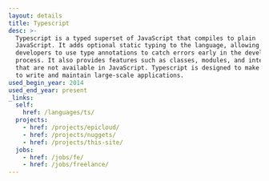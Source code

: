 ```yaml
---
layout: details
title: Typescript
desc: >-
  Typescript is a typed superset of JavaScript that compiles to plain
  JavaScript. It adds optional static typing to the language, allowing
  developers to use type annotations to catch errors early in the development
  process. It also provides features such as classes, modules, and interfaces
  that are not available in JavaScript. Typescript is designed to make it easier
  to write and maintain large-scale applications.
used_begin_year: 2014
used_end_year: present
_links:
  self:
    href: /languages/ts/
  projects:
    - href: /projects/epicloud/
    - href: /projects/nuggets/
    - href: /projects/this-site/
  jobs:
    - href: /jobs/fe/
    - href: /jobs/freelance/
---
```

